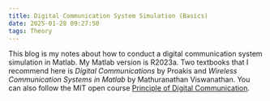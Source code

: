 ```yaml
---
title: Digital Communication System Simulation (Basics)
date: 2025-01-28 09:27:50
tags: Theory
---
```


This blog is my notes about how to conduct a digital communication system simulation in Matlab. My Matlab version is R2023a. Two textbooks that I recommend here is *Digital Communications* by Proakis and *Wireless Communication Systems in Matlab* by Mathuranathan Viswanathan. You can also follow the MIT open course [Principle of Digital Communication](https://ocw.mit.edu/courses/6-451-principles-of-digital-communication-ii-spring-2005/pages/readings-and-lecture-notes/).
